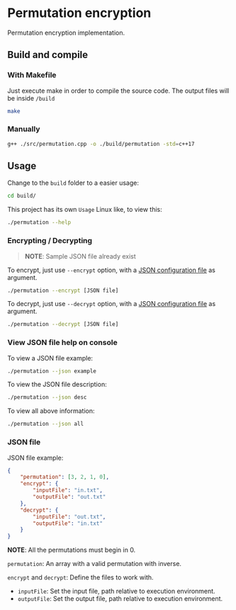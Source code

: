 # Permutation encryption
Permutation encryption implementation.
## Build and compile
### With Makefile
Just execute make in order to compile the source code. The output files will be inside `/build`
```bash
make
```
### Manually
```bash
g++ ./src/permutation.cpp -o ./build/permutation -std=c++17
```
## Usage
Change to the `build` folder to a easier usage:
```bash
cd build/
```
This project has its own `Usage` Linux like, to view this:
```bash
./permutation --help
```
### Encrypting / Decrypting
> **NOTE**: Sample JSON file already exist

To encrypt, just use `--encrypt` option, with a [JSON configuration file](#json-file) as argument.
```bash
./permutation --encrypt [JSON file]
```
To decrypt, just use `--decrypt` option, with a [JSON configuration file](#json-file) as argument.
```bash
./permutation --decrypt [JSON file]
```
### View JSON file help on console
To view a JSON file example:
```bash
./permutation --json example
```
To view the JSON file description:
```bash
./permutation --json desc
```
To view all above information:
```bash
./permutation --json all
```
### JSON file
JSON file example:
```JSON
{
    "permutation": [3, 2, 1, 0],
    "encrypt": {
        "inputFile": "in.txt",
        "outputFile": "out.txt"
    },
    "decrypt": {
        "inputFile": "out.txt",
        "outputFile": "in.txt"
    }
}
```
**NOTE**: All the permutations must begin in 0.

`permutation`: An array with a valid permutation with inverse.

`encrypt` and `decrypt`: Define the files to work with.
- `inputFile`: Set the input file, path relative to execution environment.
- `outputFile`: Set the output file, path relative to execution environment.
